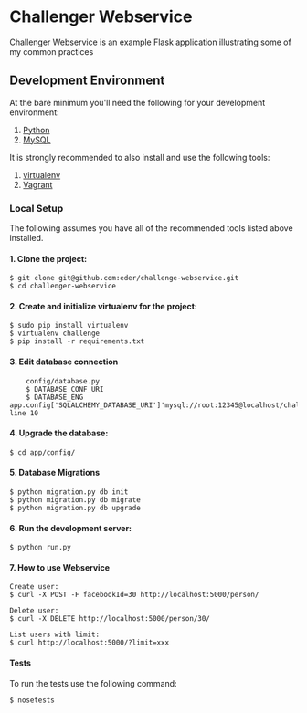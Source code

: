 # Challenger Webservice

Challenger Webservice is an example Flask application illustrating some of my common practices

## Development Environment

At the bare minimum you'll need the following for your development environment:

1. [Python](http://www.python.org/)
2. [MySQL](http://www.mysql.com/)


It is strongly recommended to also install and use the following tools:

1. [virtualenv](https://python-guide.readthedocs.org/en/latest/dev/virtualenvs/#virtualenv)
2. [Vagrant](http://vagrantup.com)

### Local Setup

The following assumes you have all of the recommended tools listed above installed.

#### 1. Clone the project:

    $ git clone git@github.com:eder/challenge-webservice.git
    $ cd challenger-webservice

#### 2. Create and initialize virtualenv for the project:
	$ sudo pip install virtualenv
    $ virtualenv challenge
    $ pip install -r requirements.txt

#### 3. Edit database connection
		config/database.py
		$ DATABASE_CONF_URI
	 	$ DATABASE_ENG app.config['SQLALCHEMY_DATABASE_URI']'mysql://root:12345@localhost/challengeWebservice_development line 10

#### 4. Upgrade the database:

    $ cd app/config/

#### 5. Database Migrations
	$ python migration.py db init
	$ python migration.py db migrate
	$ python migration.py db upgrade
	

#### 6. Run the development server:

    $ python run.py

#### 7. How to use Webservice
	Create user:
	$ curl -X POST -F facebookId=30 http://localhost:5000/person/
	
	Delete user:
	$ curl -X DELETE http://localhost:5000/person/30/
	
	List users with limit:
	$ curl http://localhost:5000/?limit=xxx
#### Tests

To run the tests use the following command:

    $ nosetests